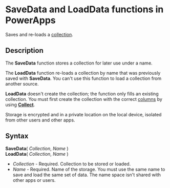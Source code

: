<properties
	pageTitle="SaveData and LoadData functions | Microsoft PowerApps"
	description="Reference information, including syntax, for the SaveData and LoadData functions in PowerApps"
	services=""
	suite="powerapps"
	documentationCenter="na"
	authors="gregli-msft"
	manager="dwrede"
	editor=""
	tags=""/>

<tags
   ms.service="powerapps"
   ms.devlang="na"
   ms.topic="article"
   ms.tgt_pltfrm="na"
   ms.workload="na"
   ms.date="11/07/2015"
   ms.author="gregli"/>

# SaveData and LoadData functions in PowerApps #

Saves and re-loads a [collection](../working-with-data-sources.md#collections).

## Description ##

The **SaveData** function stores a collection for later use under a name.  

The **LoadData** function re-loads a collection by name that was previously saved with **SaveData**. You can't use this function to load a collection from another source.  

**LoadData** doesn't create the collection; the function only fills an existing collection. You must first create the collection with the correct [columns](../working-with-tables.md#columns) by using **[Collect](function-clear-collect-clearcollect.md)**.

Storage is encrypted and in a private location on the local device, isolated from other users and other apps.  

## Syntax ##

**SaveData**( *Collection*, *Name* )<br>**LoadData**( *Collection*, *Name* )

- *Collection* - Required.  Collection to be stored or loaded.
- *Name* - Required.  Name of the storage. You must use the same name to save and load the same set of data. The name space isn't shared with other apps or users.
